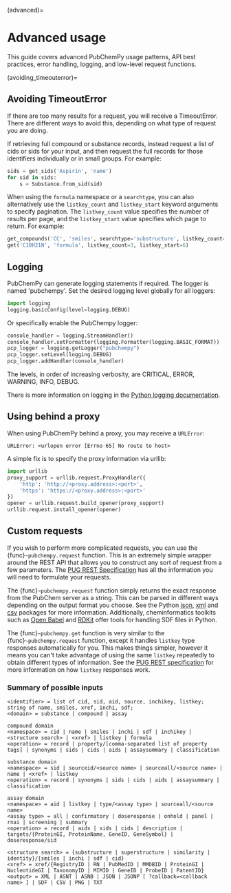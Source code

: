 (advanced)=

# Advanced usage

This guide covers advanced PubChemPy usage patterns, API best practices, error handling, logging, and low-level request functions.

(avoiding_timeouterror)=

## Avoiding TimeoutError

If there are too many results for a request, you will receive a TimeoutError. There are different ways to avoid this, depending on what type of request you are doing.

If retrieving full compound or substance records, instead request a list of cids or sids for your input, and then request the full records for those identifiers individually or in small groups. For example:

```python
sids = get_sids('Aspirin', 'name')
for sid in sids:
    s = Substance.from_sid(sid)
```

When using the `formula` namespace or a `searchtype`, you can also alternatively use the `listkey_count` and `listkey_start` keyword arguments to specify pagination. The `listkey_count` value specifies the number of results per page, and the `listkey_start` value specifies which page to return. For example:

```python
get_compounds('CC', 'smiles', searchtype='substructure', listkey_count=5)
get('C10H21N', 'formula', listkey_count=3, listkey_start=6)
```

## Logging

PubChemPy can generate logging statements if required. The logger is named 'pubchempy'. Set the desired logging level globally for all loggers:

```python
import logging
logging.basicConfig(level=logging.DEBUG)
```

Or specifically enable the PubChempy logger:

```python
console_handler = logging.StreamHandler()
console_handler.setFormatter(logging.Formatter(logging.BASIC_FORMAT))
pcp_logger = logging.getLogger("pubchempy")
pcp_logger.setLevel(logging.DEBUG)
pcp_logger.addHandler(console_handler)
```

The levels, in order of increasing verbosity, are CRITICAL, ERROR, WARNING, INFO, DEBUG.

There is more information on logging in the [Python logging documentation][python logging documentation].

## Using behind a proxy

When using PubChemPy behind a proxy, you may receive a `URLError`:

```
URLError: <urlopen error [Errno 65] No route to host>
```

A simple fix is to specify the proxy information via urllib:

```python
import urllib
proxy_support = urllib.request.ProxyHandler({
    'http': 'http://<proxy.address>:<port>',
    'https': 'https://<proxy.address>:<port>'
})
opener = urllib.request.build_opener(proxy_support)
urllib.request.install_opener(opener)
```

## Custom requests

If you wish to perform more complicated requests, you can use the {func}`~pubchempy.request` function. This is an extremely simple wrapper around the REST API that allows you to construct any sort of request from a few parameters. The [PUG REST Specification] has all the information you will need to formulate your requests.

The {func}`~pubchempy.request` function simply returns the exact response from the PubChem server as a string. This can be parsed in different ways depending on the output format you choose. See the Python [json], [xml] and [csv] packages for more information. Additionally, cheminformatics toolkits such as [Open Babel] and [RDKit] offer tools for handling SDF files in Python.

The {func}`~pubchempy.get` function is very similar to the {func}`~pubchempy.request` function, except it handles `listkey` type responses automatically for you. This makes things simpler, however it means you can't take advantage of using the same `listkey` repeatedly to obtain different types of information. See the [PUG REST specification] for more information on how `listkey` responses work.

### Summary of possible inputs

```
<identifier> = list of cid, sid, aid, source, inchikey, listkey; string of name, smiles, xref, inchi, sdf;
<domain> = substance | compound | assay

compound domain
<namespace> = cid | name | smiles | inchi | sdf | inchikey | <structure search> | <xref> | listkey | formula
<operation> = record | property/[comma-separated list of property tags] | synonyms | sids | cids | aids | assaysummary | classification

substance domain
<namespace> = sid | sourceid/<source name> | sourceall/<source name> | name | <xref> | listkey
<operation> = record | synonyms | sids | cids | aids | assaysummary | classification

assay domain
<namespace> = aid | listkey | type/<assay type> | sourceall/<source name>
<assay type> = all | confirmatory | doseresponse | onhold | panel | rnai | screening | summary
<operation> = record | aids | sids | cids | description | targets/{ProteinGI, ProteinName, GeneID, GeneSymbol} | doseresponse/sid

<structure search> = {substructure | superstructure | similarity | identity}/{smiles | inchi | sdf | cid}
<xref> = xref/{RegistryID | RN | PubMedID | MMDBID | ProteinGI | NucleotideGI | TaxonomyID | MIMID | GeneID | ProbeID | PatentID}
<output> = XML | ASNT | ASNB | JSON | JSONP [ ?callback=<callback name> ] | SDF | CSV | PNG | TXT
```

[csv]: https://docs.python.org/3/library/csv.html
[json]: https://docs.python.org/3/library/json.html
[open babel]: https://openbabel.org/docs/UseTheLibrary/Python.html
[pug rest specification]: https://pubchem.ncbi.nlm.nih.gov/docs/pug-rest
[python logging documentation]: https://docs.python.org/3/howto/logging.html
[rdkit]: https://www.rdkit.org
[xml]: https://docs.python.org/3/library/xml.etree.elementtree.html
